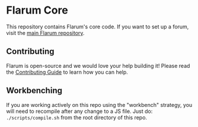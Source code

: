 # Flarum Core

This repository contains Flarum's core code. If you want to set up a forum, visit the [main Flarum repository](http://github.com/flarum/flarum).

## Contributing

Flarum is open-source and we would love your help building it! Please read the [Contributing Guide](https://github.com/flarum/flarum/blob/master/CONTRIBUTING.md) to learn how you can help.

## Workbenching

If you are working actively on this repo using the "workbench"
strategy, you will need to recompile after any change to a JS file.
Just do: `./scripts/compile.sh` from the root directory of this repo.
